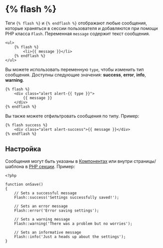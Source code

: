 # {% flash %}

Теги `{% flash %}` и `{% endflash %}` отображают любые сообщения, которые храняться в сессии пользователя и добавляются при помощи PHP класса `Flash`. Переменная `message` содержит текст сообщения.

    <ul>
        {% flash %}
            <li>{{ message }}</li>
        {% endflash %}
    </ul>

Вы можете использовать переменную `type`, чтобы изменить тип сообщения. Доступны следующие значения: **success**, **error**, **info**, **warning**.

    {% flash %}
        <div class="alert alert-{{ type }}">
            {{ message }}
        </div>
    {% endflash %}

Вы также можете отфильтровать сообщения по типу. Пример:

    {% flash success %}
        <div class="alert alert-success">{{ message }}</div>
    {% endflash %}

## Настройка

Сообщения могут быть указаны в [Компонентах](./cms/components) или внутри страницы/шаблона в [PHP секции](./cms/themes#php-section). Пример:

    <?php

    function onSave()
    {
        // Sets a successful message
        Flash::success('Settings successfully saved!');

        // Sets an error message
        Flash::error('Error saving settings');

        // Sets a warning message
        Flash::warning('There was a problem but no worries');

        // Sets an informative message
        Flash::info('Just a heads up about the settings');
    }
